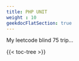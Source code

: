 ```yaml
---
title: PHP UNIT
weight : 10
geekdocFlatSection: true
---
```


My leetcode blind 75 trip...

<!-- spellchecker-disable -->

{{< toc-tree >}}

<!-- spellchecker-enable -->